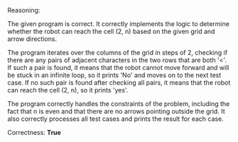 Reasoning:

The given program is correct. It correctly implements the logic to determine whether the robot can reach the cell (2, n) based on the given grid and arrow directions.

The program iterates over the columns of the grid in steps of 2, checking if there are any pairs of adjacent characters in the two rows that are both '<'. If such a pair is found, it means that the robot cannot move forward and will be stuck in an infinite loop, so it prints 'No' and moves on to the next test case. If no such pair is found after checking all pairs, it means that the robot can reach the cell (2, n), so it prints 'yes'.

The program correctly handles the constraints of the problem, including the fact that n is even and that there are no arrows pointing outside the grid. It also correctly processes all test cases and prints the result for each case.

Correctness: **True**